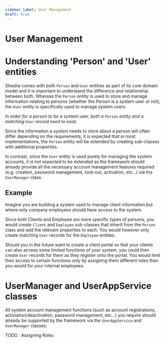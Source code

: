 ```yaml
---
sidebar_label: User Management
draft: true
---
```


# User Management

# Understanding 'Person' and 'User' entities

Shesha comes with both `Person` and `User` entities as part of its core domain model and it is important to understand the difference and relationship between both.
Whereas the `Person` entity is used to store and manage information relating to persons (whether the Person is a system user or not), the `User` entity is specifically used to manage system users.

_In order for a person to be a system user, both a `Person` entity and a matching `User` record need to exist._

Since the information a system needs to store about a person will often differ depending on the requirements, it is expected that in most implementations, the `Person` entity will be extended by creating sub-classes with additional properties.

In contrast, since the `User` entity is used purely for managing the system accounts, it is not expected to be extended as the framework should already provide all the necessary account management features required (e.g. creation, password management, lock-out, activation, etc...) via the `UserManager` class.

## Example

Imagine you are building a system used to manage client information but where only company employees should have access to the system.

Since both Clients and Employee are more specific types of persons, you would create `Client` and `Employee` sub-classes that inherit from the `Person` class and add the relevant properties to each. You would however only create matching `User` records for the `Employee` entities.

Should you in the future want to create a client portal so that your clients can also access some limited functions of your system, you could then create `User` records for them as they register onto the portal. You would limit their access to certain functions only by assigning them different roles than you would for your internal employees.

# UserManager and UserAppService classes

All system account management functions (such as account registrations, activiation/deactivation, password management, etc...) you require should already be supported by the framework via the `UserAppService` and `UserManager` classes.

TODO : Assigning Roles

